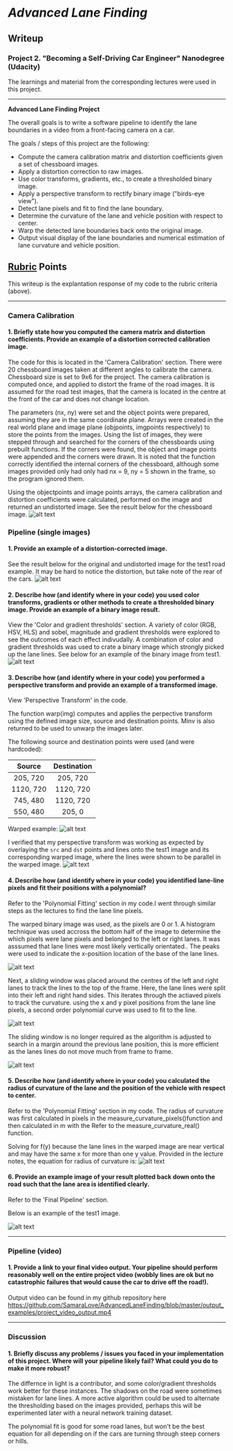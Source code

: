 # *Advanced Lane Finding*
## Writeup 
### Project 2. "Becoming a Self-Driving Car Engineer" Nanodegree (Udacity)

The learnings and material from the corresponding lectures were used in this project.

---

**Advanced Lane Finding Project**

The overall goals is to write a software pipeline to identify the lane boundaries in a video from a front-facing camera on a car.

The goals / steps of this project are the following:

* Compute the camera calibration matrix and distortion coefficients given a set of chessboard images.
* Apply a distortion correction to raw images.
* Use color transforms, gradients, etc., to create a thresholded binary image.
* Apply a perspective transform to rectify binary image ("birds-eye view").
* Detect lane pixels and fit to find the lane boundary.
* Determine the curvature of the lane and vehicle position with respect to center.
* Warp the detected lane boundaries back onto the original image.
* Output visual display of the lane boundaries and numerical estimation of lane curvature and vehicle position.

[//]: # (Image References)

[image1]: ./output_examples/UndistortedChessboard.png "Undistorted Chessboard"
[image2]: ./output_examples/Undistortedcar.png "Undistorted Car"
[image3]: ./output_examples/binary.png "Binary Example"
[image4]: ./output_examples/Warpedexample.jpg "Warped Example"
[image5]: ./output_examples/WarpedPoints_example.jpg "Warped Example with Points"
[image6]: ./output_examples/Histogram.png "Histogram"
[image7]: ./output_examples/Slidingwindow.png "Sliding Window"
[image8]: ./output_examples/SlidingWindow2.png "Sliding Window 2"
[image9]: ./output_examples/RadiusCurve.PNG "Radius Equation"
[image10]: ./output_examples/FinalPipeline.png "Final Example"

[video1]: ./output_examples/project_video_ouput.mp4 "Video"

## [Rubric](https://review.udacity.com/#!/rubrics/571/view) Points

This writeup is the explantation response of my code to the rubric criteria (above).

---

### Camera Calibration

#### 1. Briefly state how you computed the camera matrix and distortion coefficients. Provide an example of a distortion corrected calibration image.

The code for this is located in the 'Camera Calibration' section. There were 20 chessboard images taken at different angles  to calibrate the camera. Chessboard size is set to 9x6 for the project. The camera calibration is computed once, and applied to distort the frame of the road images. It is assumed for the road test images, that the camera is located in the centre at the front of the car and does not change location. 

The parameters (nx, ny) were set and the object points were prepared, assuming they are in the same coordinate plane. Arrays were created in the real world plane and image plane (objpoints, imgpoints respectively) to store the points from the images. Using the list of images, they were stepped through and searched for the corners of the chessboards using prebuilt functions. If the corners were found, the object and image points were appended and the corners were drawn. It is noted that the function correctly identified the internal corners of the chessboard, although some images provided only had only had nx = 9, ny = 5 shown in the frame, so the program ignored them. 

Using the objectpoints and image points arrays, the camera calibration and distortion coefficients were calculated, performed on the image and returned an undistorted image. See the result below for the chessboard image. 
![alt text][image1]


### Pipeline (single images)

#### 1. Provide an example of a distortion-corrected image.

See the result below for the original and undistorted image for the test1 road example. It may be hard to notice the distortion, but take note of the rear of the cars.
![alt text][image2]


#### 2. Describe how (and identify where in your code) you used color transforms, gradients or other methods to create a thresholded binary image.  Provide an example of a binary image result.

View the 'Color and gradient thresholds' section. 
A variety of color (RGB, HSV, HLS) and  sobel, magnitude and gradient thresholds were explored to see the outcomes of each effect indivudally. A combination of color and gradient thresholds was used to crate a binary image which strongly picked up the lane lines. See below for an example of the binary image from test1.
![alt text][image3]

#### 3. Describe how (and identify where in your code) you performed a perspective transform and provide an example of a transformed image.

View 'Perspective Transform' in the code. 

The function warp(img) computes and applies the perpective transform using the defined image size, source and destination points. Minv is also returned to be used to unwarp the images later.

The following source and destination points were used (and were hardcoded):

| Source        | Destination   | 
|:-------------:|:-------------:| 
| 205, 720      |  205, 720     | 
| 1120, 720     | 1120, 720     |
| 745, 480      | 1120, 720     |
| 550, 480      | 205, 0        |
    
Warped example:
![alt text][image4]

I verified that my perspective transform was working as expected by overlaying the `src` and `dst` points and lines onto the test1 image and its corresponding warped image, where the lines were shown to be parallel in the warped image. 
![alt text][image5]

#### 4. Describe how (and identify where in your code) you identified lane-line pixels and fit their positions with a polynomial?

Refer to the 'Polynomial Fitting' section in my code.I went through similar steps as the lectures to find the lane line pixels. 

The warped binary image was used, as the pixels are 0 or 1. A histogram technique was used accross the bottom half of the image to determine the which pixels were lane pixels and belonged to the left or right lanes. It was asssumed that lane lines were most likely vertically orientated.. The peaks were used to indicate the x-positiion location of the base of the lane lines. 

![alt text][image6]

Next, a sliding window was placed around the centres of the left and right lanes to track the lines to the top of the frame. Here, the lane lines were split into their left and right hand sides. This iterates through the actiaved pixels to track the curvature. using the x and y pixel positions from the lane line pixels, a second order polynomial curve was used to fit to the line. 

![alt text][image7]

The sliding window is no longer required as the algorithm is adjusted to search in a margin around the previous lane position, this is more efficient as the lanes lines do not move much from frame to frame.

![alt text][image8]

#### 5. Describe how (and identify where in your code) you calculated the radius of curvature of the lane and the position of the vehicle with respect to center.

Refer to the 'Polynomial Fitting' section in my code. The radius of curvature was first calculated in pixels in the measure_curvature_pixels()function and then calculated in m with the Refer to the measure_curvature_real() function.

Solving for f(y) because the lane lines in the warped image are near vertical and may have the same x for more than one y value. Provided in the lecture notes, the equation for radius of curvature is:
![alt text][image9]


#### 6. Provide an example image of your result plotted back down onto the road such that the lane area is identified clearly.

Refer to the 'Final Pipeline' section. 

Below is an example of the test1 image.

![alt text][image10]

---

### Pipeline (video)

#### 1. Provide a link to your final video output.  Your pipeline should perform reasonably well on the entire project video (wobbly lines are ok but no catastrophic failures that would cause the car to drive off the road!).

Output video can be found in my github repository here
https://github.com/SamaraLove/AdvancedLaneFinding/blob/master/output_examples/project_video_output.mp4

---

### Discussion

#### 1. Briefly discuss any problems / issues you faced in your implementation of this project.  Where will your pipeline likely fail?  What could you do to make it more robust?

The differnce in light is a contributor, and some color/gradient thresholds work better for these instances. The shadows on the road were sometimes mistaken for lane lines. A more active algorithm could be used to alternate the thresholding based on the images provided, perhaps this will be experimented later with a neural network training dataset. 

The polynomial fit is good for some road lanes, but won't be the best equation for all depending on if the cars are turning through steep corners or hills. 
